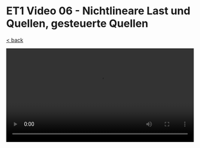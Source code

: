 # ET1 Video 06 - Nichtlineare Last und Quellen, gesteuerte Quellen

[< back](../B-REE-ET1.md)

<style>
  video {
    width: 100%;
  }
</style>

<video controls controlsList="nodownload">
  <source src="https://storage.googleapis.com/ree-server-videos/ET1_video_06.mp4" type="video/mp4">
  Your browser does not support the video tag.
</video>
